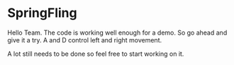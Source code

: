 # SpringFling
Hello Team.
The code is working well enough for a demo. So go ahead and give it a try.
A and D control left and right movement.

A lot still needs to be done so feel free to start working on it.
